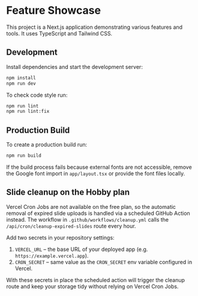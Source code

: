 # Feature Showcase

This project is a Next.js application demonstrating various features and tools. It uses TypeScript and Tailwind CSS.

## Development

Install dependencies and start the development server:

```bash
npm install
npm run dev
```

To check code style run:

```bash
npm run lint
npm run lint:fix
```

## Production Build

To create a production build run:

```bash
npm run build
```

If the build process fails because external fonts are not accessible, remove the
Google font import in `app/layout.tsx` or provide the font files locally.

## Slide cleanup on the Hobby plan

Vercel Cron Jobs are not available on the free plan, so the automatic removal of
expired slide uploads is handled via a scheduled GitHub Action instead. The
workflow in `.github/workflows/cleanup.yml` calls the `/api/cron/cleanup-expired-slides`
route every hour.

Add two secrets in your repository settings:

1. `VERCEL_URL` – the base URL of your deployed app (e.g. `https://example.vercel.app`).
2. `CRON_SECRET` – same value as the `CRON_SECRET` env variable configured in Vercel.

With these secrets in place the scheduled action will trigger the cleanup route
and keep your storage tidy without relying on Vercel Cron Jobs.
